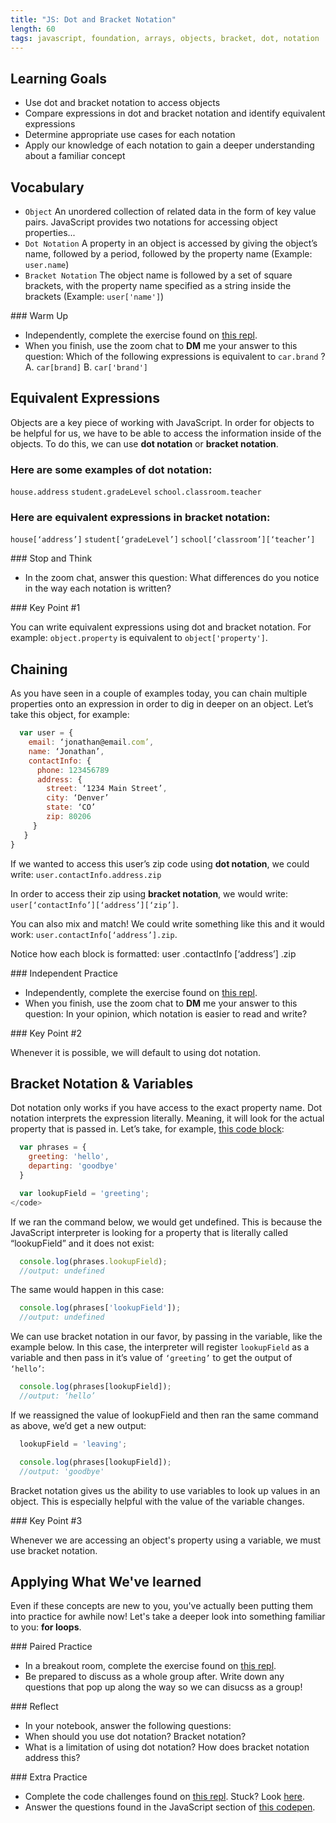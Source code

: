 ```yaml
---
title: "JS: Dot and Bracket Notation"
length: 60
tags: javascript, foundation, arrays, objects, bracket, dot, notation
---
```


## Learning Goals

* Use dot and bracket notation to access objects
* Compare expressions in dot and bracket notation and identify equivalent expressions
* Determine appropriate use cases for each notation
* Apply our knowledge of each notation to gain a deeper understanding about a familiar concept

## Vocabulary

- `Object` An unordered collection of related data in the form of key value pairs. JavaScript provides two notations for accessing object properties...
- `Dot Notation` A property in an object is accessed by giving the object’s name, followed by a period, followed by the property name (Example: `user.name`)
- `Bracket Notation` The object name is followed by a set of square brackets, with the property name specified as a string inside the brackets (Example: `user['name']`)

<section class="call-to-action">
### Warm Up

* Independently, complete the exercise found on [this repl](https://repl.it/@kaylaewood/bracketVsDotTryIt1#main.js).
* When you finish, use the zoom chat to **DM** me your answer to this question:
    Which of the following expressions is equivalent to `car.brand` ?
    A. `car[brand]`
    B. `car['brand']`
</section>


## Equivalent Expressions
Objects are a key piece of working with JavaScript. In order for objects to be helpful for us, we have to be able to access the information inside of the objects. To do this, we can use **dot notation** or **bracket notation**.

### Here are some examples of <strong>dot notation</strong>:</p>
  `house.address`
  `student.gradeLevel`
  `school.classroom.teacher`

### Here are equivalent expressions in <strong>bracket notation</strong>:</p>
  `house[‘address’]`
  `student[‘gradeLevel’]`
  `school[‘classroom’][‘teacher’]`

<section class="checks-for-understanding">
  ### Stop and Think

  * In the zoom chat, answer this question:
    What differences do you notice in the way each notation is written?
</section>

<section class="note">
### Key Point #1

You can write equivalent expressions using dot and bracket notation. For example: `object.property` is equivalent to `object['property']`.
</section>

## Chaining

As you have seen in a couple of examples today, you can chain multiple properties onto an expression in order to dig in deeper on an object. Let’s take this object, for example:

```js
  var user = {
    email: ‘jonathan@email.com’,
    name: ‘Jonathan’,
    contactInfo: {
      phone: 123456789
      address: {
        street: ‘1234 Main Street’,
        city: ‘Denver’
        state: ‘CO’
        zip: 80206
     }
   }
}
```
If we wanted to access this user’s zip code using **dot notation**, we could write: `user.contactInfo.address.zip`

In order to access their zip using **bracket notation**, we would write: `user[‘contactInfo’][‘address’][‘zip’]`.

You can also mix and match! We could write something like this and it would work: `user.contactInfo[‘address’].zip`.

Notice how each block is formatted:
  user  .contactInfo  [‘address’]  .zip

<section class="call-to-action">
### Independent Practice

* Independently, complete the exercise found on [this repl](https://repl.it/@kaylaewood/bracketVsDotTryIt2#main.js).
* When you finish, use the zoom chat to **DM** me your answer to this question:
    In your opinion, which notation is easier to read and write?
</section>

<section class="note">
### Key Point #2

Whenever it is possible, we will default to using dot notation.
</section>

## Bracket Notation & Variables

Dot notation only works if you have access to the exact property name. Dot notation interprets the expression literally. Meaning, it will look for the actual property that is passed in. Let’s take, for example, [this code block](https://repl.it/@kaylaewood/bracketVsDotlesson1):

```js
  var phrases = {
    greeting: 'hello',
    departing: 'goodbye'
  }

  var lookupField = 'greeting';
</code>
```

If we ran the  command below, we would get undefined. This is because the JavaScript interpreter is looking for a property that is literally called “lookupField” and it does not exist:
```js
  console.log(phrases.lookupField);
  //output: undefined
```

The same would happen in this case:
```js
  console.log(phrases['lookupField']);
  //output: undefined
```

We can use bracket notation in our favor, by passing in the variable, like the example below. In this case, the interpreter will register `lookupField` as a variable and then pass in it’s value of `‘greeting’` to get the output of `‘hello’`:
```js
  console.log(phrases[lookupField]);
  //output: ‘hello’
```

If we reassigned the value of lookupField and then ran the same command as above, we’d get a new output:
```js
  lookupField = 'leaving';

  console.log(phrases[lookupField]);
  //output: 'goodbye'
```

Bracket notation gives us the ability to use variables to look up values in an object. This is especially helpful with the value of the variable changes.

<section class="note">
  ### Key Point #3

  Whenever we are accessing an object's property using a variable, we must use bracket notation.
</section>

## Applying What We've learned

Even if these concepts are new to you, you've actually been putting them into practice for awhile now! Let's take a deeper look into something familiar to you: **for loops**.

<section class="call-to-action">
### Paired Practice

* In a breakout room, complete the exercise found on [this repl](https://repl.it/@kaylaewood/bracketVsDotTryIt4#main.js).
* Be prepared to discuss as a whole group after. Write down any questions that pop up along the way so we can disucss as a group!
</section>

<section class="checks-for-understanding">
  ### Reflect

  * In your notebook, answer the following questions:
  * When should you use dot notation? Bracket notation?
  * What is a limitation of using dot notation? How does bracket notation address this?
</section>

<section class="call-to-action">
### Extra Practice

* Complete the code challenges found on [this repl](https://repl.it/@kaylaewood/bracketVsDotHomework). Stuck? Look  [here](https://repl.it/@kaylaewood/bracketVsDotHomeworkAnswers#main.js).
* Answer the questions found in the JavaScript section of [this codepen](https://codepen.io/kaylaewood/pen/wvGrQxV?editors=1010).
</section>
